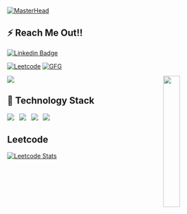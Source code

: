 [![MasterHead](https://1.bp.blogspot.com/-7A4WynwLsMw/XbBpCXG8fHI/AAAAAAAAMt4/uOa1bpLskYgrwGbllhSu2SDj_Mig8SXJQCLcBGAsYHQ/s1600/2000_600px.gif)](https://rishavchanda.io/)

<h2> ⚡ Reach Me Out!!</h2>

<p align="center">
 
[![Linkedin Badge](https://img.shields.io/badge/-Linkedin-0e76a8?style=for-the-badge&labelColor=0e76a8&logo=linkedin&logoColor=white)](https://www.linkedin.com/in/sanyamjain081?original_referer=)
<!-- [![GMAIL Badge](https://img.shields.io/badge/-Gmail-FF0000?style=for-the-badge&labelColor=&logo=gmail&logoColor=white)](mailto:sanyamj081@gmail.com) -->
[![Leetcode](https://img.shields.io/badge/-Leetcode-cb410b?style=for-the-badge&labelColor=&logo=leetcode&logoColor=black)](https://leetcode.com/sanyamj081/)
[![GFG](https://img.shields.io/badge/GeeksforGeeks-298D46?style=for-the-badge&logo=geeksforgeeks&logoColor=white)](https://auth.geeksforgeeks.org/user/sanyamj081/)
</p>


<p >
 <a href="https://github.com/sanyamj-081"><img src="https://readme-typing-svg.herokuapp.com/?color=E30B5C&width=900&height=40&lines=Pursuing+B.Tech;Computer+Science+Information+Technology;Learning+Android+Development+using+Kotlin;Brushing+up+DSA" /></a>
 <a href="https://github.com/sanyamj-081"><img align="right" width="28%" src="https://media4.giphy.com/media/jRf5fsn8G6YaogAWxn/giphy.gif" /> </a>

</p>

<h2> 🔭 Technology Stack</h2>
<p>
<img src="https://img.shields.io/badge/Android-3DDC84?style=for-the-badge&logo=android&logoColor=white"/>&nbsp;&nbsp;
<img src="https://img.shields.io/badge/Kotlin-6DB33F?style=for-the-badge&logo=springboot&logoColor=white"/>&nbsp;&nbsp;
<img src="https://img.shields.io/badge/Java-ED8B00?style=for-the-badge&logo=openjdk&logoColor=white"/>&nbsp;&nbsp;
<img src="https://img.shields.io/badge/datastructure%20-%2343853D.svg?&style=for-the-badge&logo=DataStructure&logoColor=white"/>&nbsp;&nbsp;
<!--
 <img src="https://img.shields.io/badge/C%2B%2B-00599C?style=for-the-badge&logo=c%2B%2B&logoColor=white"/>&nbsp;&nbsp;
<img src="https://img.shields.io/badge/HTML5-E34F26?style=for-the-badge&logo=html5&logoColor=white"/>&nbsp;&nbsp;&nbsp;
<img src="https://img.shields.io/badge/-6DB33F?style=for-the-badge&logo=spring&logoColor=white"/>&nbsp;&nbsp; 
-->


</p>

<h2> Leetcode </h2>

<!-- [![Leetcode Stats](https://leetcard.jacoblin.cool/hanua_30?theme=unicorn)](https://leetcode.com/hanua_30/)
 -->
 
[![Leetcode Stats](https://leetcard.jacoblin.cool/sanyamj081?theme=light,unicorn)](https://leetcode.com/sanyamj081/)



